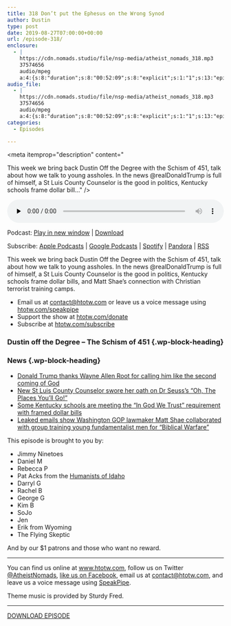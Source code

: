 ```yaml
---
title: 318 Don’t put the Ephesus on the Wrong Synod
author: Dustin
type: post
date: 2019-08-27T07:00:00+00:00
url: /episode-318/
enclosure:
  - |
    https://cdn.nomads.studio/file/nsp-media/atheist_nomads_318.mp3
    37574656
    audio/mpeg
    a:4:{s:8:"duration";s:8:"00:52:09";s:8:"explicit";s:1:"1";s:13:"episode_title";s:40:"Don't put the Ephesus on the Wrong Synod";s:10:"episode_no";s:3:"318";}
audio_file:
  - |
    https://cdn.nomads.studio/file/nsp-media/atheist_nomads_318.mp3
    37574656
    audio/mpeg
    a:4:{s:8:"duration";s:8:"00:52:09";s:8:"explicit";s:1:"1";s:13:"episode_title";s:40:"Don't put the Ephesus on the Wrong Synod";s:10:"episode_no";s:3:"318";}
categories:
  - Episodes

---
```

<div itemscope itemtype="http://schema.org/AudioObject">
  <meta itemprop="name" content="318 Don&#8217;t put the Ephesus on the Wrong Synod" />
  
  <meta itemprop="uploadDate" content="2019-08-27T01:00:00-06:00" />
  
  <meta itemprop="encodingFormat" content="audio/mpeg" />
  
  <meta itemprop="duration" content="PT52M09S" />
  
  <meta itemprop="description" content="


This week we bring back Dustin Off the Degree with the Schism of 451, talk about how we talk to young assholes. In the news @realDonaldTrump is full of himself, a St Luis County Counselor is the good in politics, Kentucky schools frame dollar bill..." />
  
  <meta itemprop="contentUrl" content="https://dts.podtrac.com/redirect.mp3/cdn.nomads.studio/file/nsp-media/atheist_nomads_318.mp3" />
  
  <meta itemprop="contentSize" content="35.8" />
  
  <div class="powerpress_player" id="powerpress_player_8581">
    <audio class="wp-audio-shortcode" id="audio-3987-325" preload="none" style="width: 100%;" controls="controls"><source type="audio/mpeg" src="https://dts.podtrac.com/redirect.mp3/cdn.nomads.studio/file/nsp-media/atheist_nomads_318.mp3?_=325" /><a href="https://dts.podtrac.com/redirect.mp3/cdn.nomads.studio/file/nsp-media/atheist_nomads_318.mp3">https://dts.podtrac.com/redirect.mp3/cdn.nomads.studio/file/nsp-media/atheist_nomads_318.mp3</a></audio>
  </div>
</div>

<p class="powerpress_links powerpress_links_mp3">
  Podcast: <a href="https://dts.podtrac.com/redirect.mp3/cdn.nomads.studio/file/nsp-media/atheist_nomads_318.mp3" class="powerpress_link_pinw" target="_blank" title="Play in new window" onclick="return powerpress_pinw('https://htotw.com/?powerpress_pinw=3987-podcast');" rel="nofollow">Play in new window</a> | <a href="https://dts.podtrac.com/redirect.mp3/cdn.nomads.studio/file/nsp-media/atheist_nomads_318.mp3" class="powerpress_link_d" title="Download" rel="nofollow" download="atheist_nomads_318.mp3">Download</a>
</p>

<p class="powerpress_links powerpress_subscribe_links">
  Subscribe: <a href="https://podcasts.apple.com/us/podcast/humanists-take-on-the-world/id530050098?mt=2&ls=1" class="powerpress_link_subscribe powerpress_link_subscribe_itunes" target="_blank" title="Subscribe on Apple Podcasts" rel="nofollow">Apple Podcasts</a> | <a href="https://www.google.com/podcasts?feed=aHR0cDovL2F0aGVpc3Rub21hZHMubGlic3luLmNvbS9yc3M%3D" class="powerpress_link_subscribe powerpress_link_subscribe_googleplay" target="_blank" title="Subscribe on Google Podcasts" rel="nofollow">Google Podcasts</a> | <a href="https://open.spotify.com/show/3LzK2xZGike6Tc1GEMtMbr?si=LieN9SNuTpq96smuaUsH8A" class="powerpress_link_subscribe powerpress_link_subscribe_spotify" target="_blank" title="Subscribe on Spotify" rel="nofollow">Spotify</a> | <a href="https://www.pandora.com/podcast/atheist-nomads/PC:10122?corr=62071012&part=ug" class="powerpress_link_subscribe powerpress_link_subscribe_pandora" target="_blank" title="Subscribe on Pandora" rel="nofollow">Pandora</a> | <a href="https://htotw.com/feed/podcast/" class="powerpress_link_subscribe powerpress_link_subscribe_rss" target="_blank" title="Subscribe via RSS" rel="nofollow">RSS</a>
</p>

This week we bring back Dustin Off the Degree with the Schism of 451, talk about how we talk to young assholes. In the news @realDonaldTrump is full of himself, a St Luis County Counselor is the good in politics, Kentucky schools frame dollar bills, and Matt Shae’s connection with Christian terrorist training camps.

<!--more-->

  * Email us at <a href="mailto:contact@htotw.com” target=" rel="noopener noreferrer">contact@htotw.com</a> or leave us a voice message using <a href="https://htotw.com/speakpipe" target="_blank" rel="noopener noreferrer">htotw.com/speakpipe</a>
  * Support the show at <a href="https://htotw.com/donate" target="_blank" rel="noopener noreferrer">htotw.com/donate</a>
  * Subscribe at <a href="https://htotw.com/subscribe" target="_blank" rel="noopener noreferrer">htotw.com/subscribe</a>

### Dustin off the Degree &#8211; The Schism of 451 {.wp-block-heading}

### News {.wp-block-heading}

  * [Donald Trump thanks Wayne Allen Root for calling him like the second coming of God][1]
  * [New St Luis County Counselor swore her oath on Dr Seuss’s “Oh, The Places You’ll Go!”][2]
  * [Some Kentucky schools are meeting the “In God We Trust” requirement with framed dollar bills][3]
  * [Leaked emails show Washington GOP lawmaker Matt Shae collaborated with group training young fundamentalist men for “Biblical Warfare”][4]

This episode is brought to you by:

  * Jimmy Ninetoes
  * Daniel M
  * Rebecca P
  * Pat Acks from the <a href="https://www.humanistsofidaho.org" target="_blank" rel="noopener noreferrer">Humanists of Idaho</a>
  * Darryl G
  * Rachel B
  * George G
  * Kim B
  * SoJo
  * Jen
  * Erik from Wyoming
  * The Flying Skeptic

And by our $1 patrons and those who want no reward.

<hr class="wp-block-separator" />

You can find us online at <a href="https://www.htotw.com/" target="_blank" rel="noopener noreferrer">www.htotw.com</a>, follow us on Twitter <a href="https://twitter.com/AtheistNomads" target="_blank" rel="noopener noreferrer">@AtheistNomads</a>, <a href="https://htotw.com/facebook" target="_blank" rel="noopener noreferrer">like us on Facebook</a>, email us at <contact@htotw.com>, and leave us a voice message using <a href="https://htotw.com/speakpipe" target="_blank" rel="noopener noreferrer">SpeakPipe</a>.

Theme music is provided by Sturdy Fred.

<hr class="wp-block-separator" />

[DOWNLOAD EPISODE][5]

 [1]: https://twitter.com/realDonaldTrump/status/1164138795475881986?s=09
 [2]: https://www.stltoday.com/opinion/editorial/editorial-short-takes-on-colorful-seuss-characters-in-politics/article_aec76b7e-8f4b-5bbe-9757-b4d2d40a291a.html
 [3]: https://www.wuky.org/post/fayette-schools-fulfill-god-we-trust-requirement-almighty-dollar
 [4]: https://www.rawstory.com/2019/08/leaked-emails-show-gop-lawmaker-collaborated-with-extremist-gun-group-that-was-preparing-for-biblical-warfare/
 [5]: https://dts.podtrac.com/redirect.mp3/cdn.nomads.studio/file/nsp-media/atheist_nomads_318.mp3